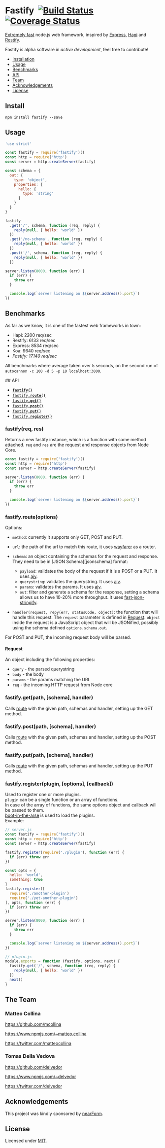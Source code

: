 # Fastify&nbsp;&nbsp;[![Build Status](https://travis-ci.org/mcollina/fastify.svg)](https://travis-ci.org/mcollina/fastify)&nbsp;[![Coverage Status](https://coveralls.io/repos/github/mcollina/fastify/badge.svg?branch=master)](https://coveralls.io/github/mcollina/fastify?branch=master)

[Extremely fast](#benchmarks) node.js web framework, inspired by
[Express][express], [Hapi][hapi] and [Restify][restify].

Fastify is alpha software in *active development*, feel free to
contribute!

* [Installation](#install)
* [Usage](#usage)
* [Benchmarks](#benchmarks)
* [API](#api)
* [Team](#team)
* [Acknowledgements](#acknowledgements)
* [License](#license)

## Install

```
npm install fastify --save
```

## Usage

```js
'use strict'

const fastify = require('fastify')()
const http = require('http')
const server = http.createServer(fastify)

const schema = {
  out: {
    type: 'object',
    properties: {
      hello: {
        type: 'string'
      }
    }
  }
}

fastify
  .get('/', schema, function (req, reply) {
    reply(null, { hello: 'world' })
  })
  .get('/no-schema', function (req, reply) {
    reply(null, { hello: 'world' })
  })
  .post('/', schema, function (req, reply) {
    reply(null, { hello: 'world' })
  })

server.listen(8000, function (err) {
  if (err) {
    throw err
  }

  console.log(`server listening on ${server.address().port}`)
})
```

<a name="benchmarks"></a>
## Benchmarks

As far as we know, it is one of the fastest web frameworks in town:

* Hapi: 2200 req/sec
* Restify: 6133 req/sec
* Express: 8534 req/sec
* Koa: 9640 req/sec
* *Fastify: 17140 req/sec*

All benchmarks where average taken over 5 seconds, on the second run of `autocannon -c 100 -d 5 -p 10 localhost:3000`.

<a name="api"></a>
## API

  * <a href="#constructor"><code><b>fastify()</b></code></a>
  * <a href="#route"><code>fastify.<b>route()</b></code></a>
  * <a href="#get"><code>fastify.<b>get()</b></code></a>
  * <a href="#post"><code>fastify.<b>post()</b></code></a>
  * <a href="#put"><code>fastify.<b>put()</b></code></a>
  * <a href="#register"><code>fastify.<b>register()</b></code></a>

<a name="constructor"></a>
### fastify(req, res)

Returns a new fastify instance, which is a function with some method
attached. `req` and `res` are the request and response objects from Node
Core.

```js
const fastify = require('fastify')()
const http = require('http')
const server = http.createServer(fastify)

server.listen(8000, function (err) {
  if (err) {
    throw err
  }

  console.log(`server listening on ${server.address().port}`)
})
```

<a name="route"></a>
### fastify.route(options)

Options:

* `method`: currently it supports only GET, POST and PUT.
* `url`: the path of the url to match this route, it uses
  [wayfarer][wayfarer] as a router.
* `schema`: an object containing the schemas for the request and response. They need to be in
  [JSON Schema][jsonschema] format:

  * `payload`: validates the body of the request if it is a POST or a
    PUT. It uses [ajv][ajv].
  * `querystring`: validates the querystring. It uses [ajv][ajv].
  * `params`: validates the params. It uses [ajv][ajv].
  * `out`: filter and generate a schema for the response, setting a
    schema allows us to have 10-20% more throughput. It uses
    [fast-json-stringify][fast-json-stringify].
* `handler(request, repy(err, statusCode, object)`: the function that will handle this request.
  The `request` parameter is defined in [Request](#request).
`object` inside the request is a JavaScript object that will be
JSONified, possibly using the schema defined `options.schema.out`.

For POST and PUT, the incoming request body will be parsed.

<a name="request"></a>
#### Request

An object including the following properties:

* `query` - the parsed querystring
* `body` - the body
* `params` - the params matching the URL
* `req` - the incoming HTTP request from Node core

<a name="get"></a>
### fastify.get(path, [schema], handler)

Calls [route](#route) with the given path, schemas and handler, setting
up the GET method.

<a name="post"></a>
### fastify.post(path, [schema], handler)

Calls [route](#route) with the given path, schemas and handler, setting
up the POST method.

<a name="put"></a>
### fastify.put(path, [schema], handler)

Calls [route](#route) with the given path, schemas and handler, setting
up the PUT method.

<a name="register"></a>
### fastify.register(plugin, [options], [callback])
Used to register one or more plugins.  
`plugin` can be a single function or an array of functions.  
In case of the array of functions, the same options object and callback will be passed to them.  
[boot-in-the-arse](https://github.com/mcollina/boot-in-the-arse) is used to load the plugins.  
Example:
```js
// server.js
const fastify = require('fastify')()
const http = require('http')
const server = http.createServer(fastify)

fastify.register(require('./plugin'), function (err) {
  if (err) throw err
})

const opts = {
  hello: 'world',
  something: true
}
fastify.register([
  require('./another-plugin')
  require('./yet-another-plugin')
], opts, function (err) {
  if (err) throw err
})

server.listen(8000, function (err) {
  if (err) {
    throw err
  }

  console.log(`server listening on ${server.address().port}`)
})
```
```js
// plugin.js
module.exports = function (fastify, options, next) {
  fastify.get('/', schema, function (req, reply) {
    reply(null, { hello: 'world' })
  })
  next()
}
```

<a name="team"></a>
## The Team

### Matteo Collina

<https://github.com/mcollina>

<https://www.npmjs.com/~matteo.collina>

<https://twitter.com/matteocollina>


### Tomas Della Vedova

<https://github.com/delvedor>

<https://www.npmjs.com/~delvedor>

<https://twitter.com/delvedor>

<a name="acknowledgements"></a>
## Acknowledgements

This project was kindly sponsored by [nearForm](http://nearform.com).

## License

Licensed under [MIT](./LICENSE).

[express]: http://expressjs.com
[hapi]: http://hapijs.com/
[restify]: http://restify.com/
[wayfarer]: http://npm.im/wayfarer
[fast-json-stringify]: http://npm.im/fast-json-stringify
[ajv]: http://npm.im/ajv

